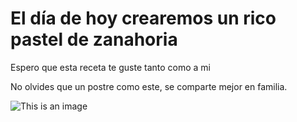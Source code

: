 # El día de hoy crearemos un rico pastel de zanahoria
Espero que esta receta te guste tanto como a mi

No olvides que un postre como este, se comparte mejor en familia.


![This is an image](https://www.rebanando.com/media/carrot-cake-6001__33317_zoom_crop.jpg/rh/carot-cake-pastel-de-zanahoria-con-buttercream.jpg)
 